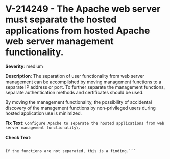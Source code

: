 # V-214249 - The Apache web server must separate the hosted applications from hosted Apache web server management functionality.

**Severity**: medium

**Description**:
The separation of user functionality from web server management can be accomplished by moving management functions to a separate IP address or port. To further separate the management functions, separate authentication methods and certificates should be used.

By moving the management functionality, the possibility of accidental discovery of the management functions by non-privileged users during hosted application use is minimized.

**Fix Text**:
```Configure Apache to separate the hosted applications from web server management functionality\.```

**Check Text**:
```Review the web server documentation and deployed configuration to determine whether hosted application functionality is separated from web server management functions.

If the functions are not separated, this is a finding.```
